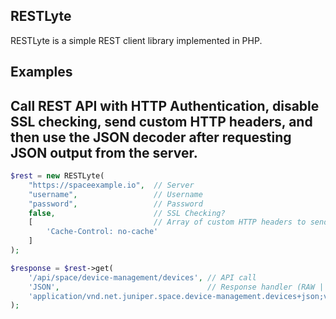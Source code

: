 RESTLyte
--------
RESTLyte is a simple REST client library implemented in PHP.


Examples
--------

Call REST API with HTTP Authentication, disable SSL checking, send custom HTTP headers, and then use the JSON decoder after requesting JSON output from the server.
--------
```php
$rest = new RESTLyte(
    "https://spaceexample.io",  // Server
    "username",                 // Username
    "password",                 // Password
    false,                      // SSL Checking?
    [                           // Array of custom HTTP headers to send with the API call
        'Cache-Control: no-cache'
    ]
);

$response = $rest->get(
    '/api/space/device-management/devices', // API call
    'JSON',                                 // Response handler (RAW | JSON | XML)
    'application/vnd.net.juniper.space.device-management.devices+json;version=1' // "Accept: "
);

```


